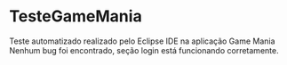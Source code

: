 # TesteGameMania
Teste automatizado realizado pelo Eclipse IDE na aplicação Game Mania<br>
Nenhum bug foi encontrado, seção login está funcionando corretamente. 

